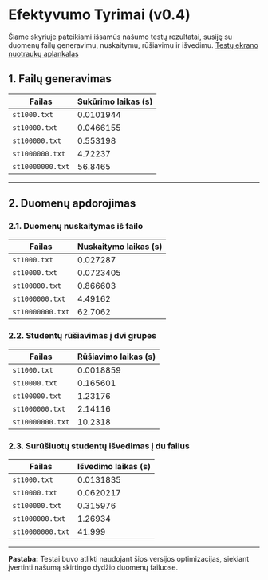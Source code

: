 # Efektyvumo Tyrimai (v0.4)

Šiame skyriuje pateikiami išsamūs našumo testų rezultatai, susiję su duomenų failų generavimu, nuskaitymu, rūšiavimu ir išvedimu.
[Testų ekrano nuotraukų aplankalas](../programa/performance_tests)

## 1. Failų generavimas

| Failas            | Sukūrimo laikas (s) |
|------------------|-----------------|
| `st1000.txt`     | 0.0101944       |
| `st10000.txt`    | 0.0466155       |
| `st100000.txt`   | 0.553198        |
| `st1000000.txt`  | 4.72237         |
| `st10000000.txt` | 56.8465         |

---

## 2. Duomenų apdorojimas

### 2.1. Duomenų nuskaitymas iš failo

| Failas            | Nuskaitymo laikas (s) |
|------------------|------------------|
| `st1000.txt`     | 0.027287         |
| `st10000.txt`    | 0.0723405        |
| `st100000.txt`   | 0.866603         |
| `st1000000.txt`  | 4.49162          |
| `st10000000.txt` | 62.7062          |

### 2.2. Studentų rūšiavimas į dvi grupes

| Failas            | Rūšiavimo laikas (s) |
|------------------|------------------|
| `st1000.txt`     | 0.0018859        |
| `st10000.txt`    | 0.165601         |
| `st100000.txt`   | 1.23176          |
| `st1000000.txt`  | 2.14116          |
| `st10000000.txt` | 10.2318          |

### 2.3. Surūšiuotų studentų išvedimas į du failus

| Failas            | Išvedimo laikas (s) |
|------------------|------------------|
| `st1000.txt`     | 0.0131835        |
| `st10000.txt`    | 0.0620217        |
| `st100000.txt`   | 0.315976         |
| `st1000000.txt`  | 1.26934          |
| `st10000000.txt` | 41.999           |

---

**Pastaba:** Testai buvo atlikti naudojant šios versijos optimizacijas, siekiant įvertinti našumą skirtingo dydžio duomenų failuose.
